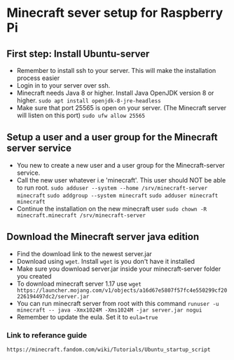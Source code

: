 # Minecraft sever setup for Raspberry Pi

## First step: Install Ubuntu-server 
* Remember to install ssh to your server. This will make the installation process easier
* Login in to your server over ssh.
* Minecraft needs Java 8 or higher. Install Java OpenJDK version 8 or higher.
`sudo apt install openjdk-8-jre-headless`
* Make sure that port 25565 is open on your server. (The Minecraft server will listen on this port)
`sudo ufw allow 25565`



## Setup a user and a user group for the Minecraft server service
* You new to create a new user and a user group for the Minecraft-server service.
* Call the new user whatever i.e 'minecraft'. This user should NOT be able to run root.
`sudo adduser --system --home /srv/minecraft-server minecraft`
`sudo addgroup --system minecraft`
`sudo adduser minecraft minecraft`
* Continue the installation on the new minecraft user
`sudo chown -R minecraft.minecraft /srv/minecraft-server`

## Download the Minecraft server java edition
* Find the download link to the newest server.jar
* Download using `wget`. Install `wget` is you don't have it installed
* Make sure you download server.jar inside your minecraft-server folder you created
* To download minecraft server 1.17 use `wget https://launcher.mojang.com/v1/objects/a16d67e5807f57fc4e550299cf20226194497dc2/server.jar`
* You can run minecraft server from root with this command `runuser -u minecraft -- java -Xmx1024M -Xms1024M -jar server.jar nogui`
* Remember to update the eula. Set it to `eula=true`


### Link to referance guide
`https://minecraft.fandom.com/wiki/Tutorials/Ubuntu_startup_script`

